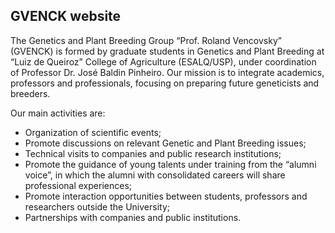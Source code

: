 ## GVENCK website

The Genetics and Plant Breeding Group “Prof. Roland Vencovsky” (GVENCK) is formed by graduate students in Genetics and Plant Breeding at “Luiz de Queiroz” College of Agriculture (ESALQ/USP), under coordination of Professor Dr. José Baldin Pinheiro. Our mission is to integrate academics, professors and professionals, focusing on preparing future geneticists and breeders.

Our main activities are:

* Organization of scientific events;
* Promote discussions on relevant Genetic and Plant Breeding issues;
* Technical visits to companies and public research institutions;
* Promote the guidance of young talents under training from the “alumni voice”, in which the alumni with consolidated careers will share professional experiences;
* Promote interaction opportunities between students, professors and researchers outside the University;
* Partnerships with companies and public institutions.

